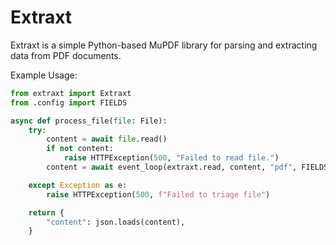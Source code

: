 # Extraxt
Extraxt is a simple Python-based MuPDF library for parsing and extracting data from PDF documents.

Example Usage:

```python
from extraxt import Extraxt
from .config import FIELDS

async def process_file(file: File):
    try:
        content = await file.read()
        if not content:
            raise HTTPException(500, "Failed to read file.")
        content = await event_loop(extraxt.read, content, "pdf", FIELDS)

    except Exception as e:
        raise HTTPException(500, f"Failed to triage file")

    return {
        "content": json.loads(content),
    }
```
